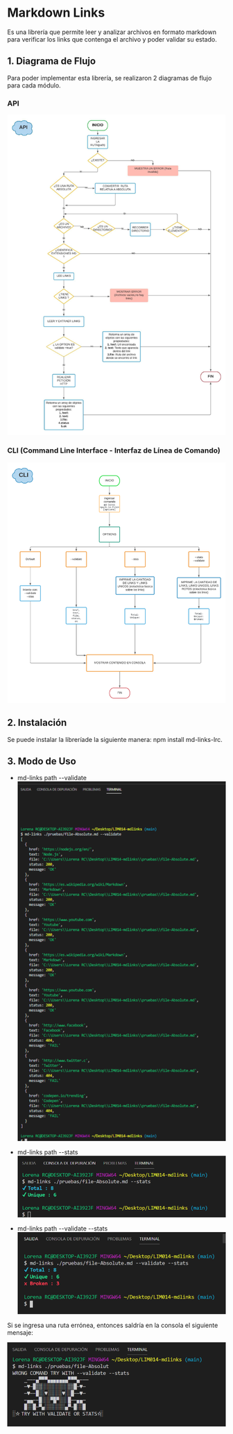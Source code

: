 # Markdown Links
Es una librería que permite leer y analizar archivos en formato markdown para verificar los links que contenga el archivo y poder validar su estado. 

## 1. Diagrama de Flujo
Para poder implementar esta librería, se realizaron 2 diagramas de flujo para cada módulo.

### API
![Api](https://github.com/lorena-1204/LIM014-mdlinks/blob/main/readme-img/API.jpeg?raw=true)

### CLI (Command Line Interface - Interfaz de Línea de Comando)
![Cli](https://github.com/lorena-1204/LIM014-mdlinks/blob/main/readme-img/CLI.png?raw=true)

## 2. Instalación
Se puede instalar la libreríade la siguiente manera:
npm install md-links-lrc.

## 3. Modo de Uso 
* md-links path --validate
![validate](https://github.com/lorena-1204/LIM014-mdlinks/blob/main/readme-img/--validate.PNG?raw=true)

* md-links path --stats
![stats](https://github.com/lorena-1204/LIM014-mdlinks/blob/main/readme-img/--stats.PNG?raw=true)

* md-links path --validate --stats
![validate y stats](https://github.com/lorena-1204/LIM014-mdlinks/blob/main/readme-img/validateYstats.PNG?raw=true)

Si se ingresa una ruta errónea, entonces saldría en la consola el siguiente mensaje:

![fai](https://raw.githubusercontent.com/lorena-1204/LIM014-mdlinks/main/readme-img/fail.PNG)

